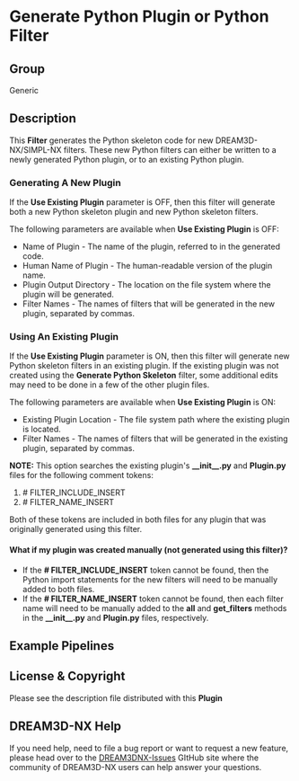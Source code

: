 # Generate Python Plugin or Python Filter

## Group

Generic

## Description

This **Filter** generates the Python skeleton code for new DREAM3D-NX/SIMPL-NX filters.  These new Python filters can either be written to a newly generated Python plugin, or to an existing Python plugin.

### Generating A New Plugin ###

If the **Use Existing Plugin** parameter is OFF, then this filter will generate both a new Python skeleton plugin and new Python skeleton filters.

The following parameters are available when **Use Existing Plugin** is OFF:

+ Name of Plugin - The name of the plugin, referred to in the generated code.
+ Human Name of Plugin - The human-readable version of the plugin name.
+ Plugin Output Directory - The location on the file system where the plugin will be generated.
+ Filter Names - The names of filters that will be generated in the new plugin, separated by commas.

### Using An Existing Plugin ###

If the **Use Existing Plugin** parameter is ON, then this filter will generate new Python skeleton filters in an existing plugin.  If the existing plugin was not created using the **Generate Python Skeleton** filter, some additional edits may need to be done in a few of the other plugin files.

The following parameters are available when **Use Existing Plugin** is ON:

+ Existing Plugin Location - The file system path where the existing plugin is located.
+ Filter Names - The names of filters that will be generated in the existing plugin, separated by commas.

**NOTE:** This option searches the existing plugin's **\_\_init\_\_.py** and **Plugin.py** files for the following comment tokens:

1. \# FILTER_INCLUDE_INSERT
2. \# FILTER_NAME_INSERT

Both of these tokens are included in both files for any plugin that was originally generated using this filter.

#### What if my plugin was created manually (not generated using this filter)? ####
+ If the **\# FILTER_INCLUDE_INSERT** token cannot be found, then the Python import statements for the new filters will need to be manually added to both files.
+ If the **\# FILTER_NAME_INSERT** token cannot be found, then each filter name will need to be manually added to the **__all__** and **get_filters** methods in the **\_\_init\_\_.py** and **Plugin.py** files, respectively.

## Example Pipelines

## License & Copyright

Please see the description file distributed with this **Plugin**

## DREAM3D-NX Help

If you need help, need to file a bug report or want to request a new feature, please head over to the [DREAM3DNX-Issues](https://github.com/BlueQuartzSoftware/DREAM3DNX-Issues) GItHub site where the community of DREAM3D-NX users can help answer your questions.
